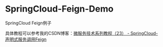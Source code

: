 # SpringCloud-Feign-Demo

SpringCloud Feign例子

具体教程可以参考我的CSDN博客：[微服务技术系列教程（23） - SpringCloud- 声明式服务调用Feign](https://blog.csdn.net/qq_20042935/article/details/103353555)
